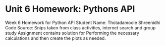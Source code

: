 # Unit 6 Homework: Pythons API
Week 6 Homework for Python API
Student Name: Thotadamoole Shreenidhi 
Code Source: Snips taken from class activities, internet search and group study Assignment contains solution for Performing the necessary calculations and then create the plots as needed.
